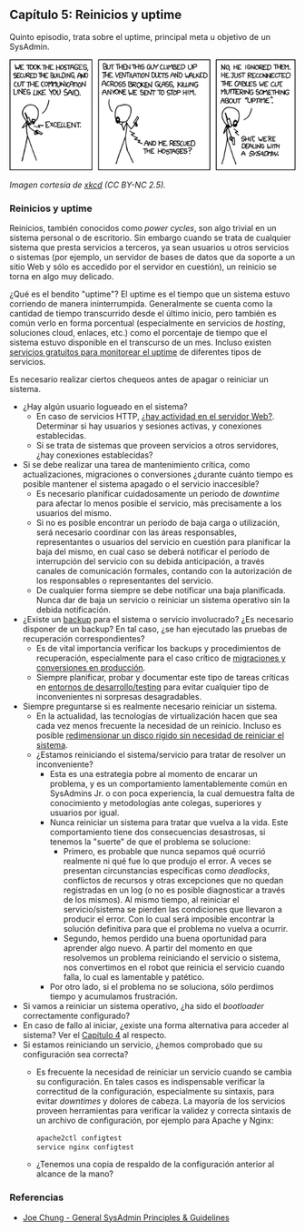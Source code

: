 ## Capítulo 5: Reinicios y uptime

Quinto episodio, trata sobre el uptime, principal meta u objetivo de un
SysAdmin.

![Uptime](images/devotion_to_duty.png)

*Imagen cortesía de [xkcd](https://xkcd.com/705/) (CC BY-NC 2.5).*

### Reinicios y uptime

Reinicios, también conocidos como *power cycles*, son algo trivial en un sistema
personal o de escritorio. Sin embargo cuando se trata de cualquier sistema que
presta servicios a terceros, ya sean usuarios u otros servicios o sistemas (por
ejemplo, un servidor de bases de datos que da soporte a un sitio Web y sólo es
accedido por el servidor en cuestión), un reinicio se torna en algo muy delicado.

¿Qué es el bendito "uptime"? El uptime es el tiempo que un sistema estuvo
corriendo de manera ininterrumpida. Generalmente se cuenta como la cantidad de
tiempo transcurrido desde el último inicio, pero también es común verlo en forma
porcentual (especialmente en servicios de *hosting*, soluciones cloud, enlaces,
etc.) como el porcentaje de tiempo que el sistema estuvo disponible en el
transcurso de un mes. Incluso existen [servicios gratuitos para monitorear el uptime](https://www.linuxito.com/gnu-linux/nivel-medio/235-como-monitorear-el-uptime-de-tu-sitio-blog-gratis-gracias-a-siteuptime)
de diferentes tipos de servicios.

Es necesario realizar ciertos chequeos antes de apagar o reiniciar un sistema.

* ¿Hay algún usuario logueado en el sistema?
    * En caso de servicios HTTP, [¿hay actividad en el servidor Web?](https://www.linuxito.com/gnu-linux/nivel-alto/625-como-saber-si-hay-usuarios-conectados-en-mi-servidor-apache).
      Determinar si hay usuarios y sesiones activas, y conexiones establecidas.
    * Si se trata de sistemas que proveen servicios a otros servidores, ¿hay
      conexiones establecidas?
* Si se debe realizar una tarea de mantenimiento crítica, como actualizaciones,
  migraciones o conversiones ¿durante cuánto tiempo es posible mantener el
  sistema apagado o el servicio inaccesible?
    * Es necesario planificar cuidadosamente un periodo de *downtime* para
      afectar lo menos posible el servicio, más precisamente a los usuarios del
      mismo.
    * Si no es posible encontrar un período de baja carga o utilización, será
      necesario coordinar con las áreas responsables, representantes o usuarios
      del servicio en cuestión para planificar la baja del mismo, en cual caso
      se deberá notificar el período de interrupción del servicio con su debida
      anticipación, a través canales de comunicación formales, contando con la
      autorización de los responsables o representantes del servicio.
    * De cualquier forma siempre se debe notificar una baja planificada. Nunca
      dar de baja un servicio o reiniciar un sistema operativo sin la debida
      notificación.
* ¿Existe un [backup](capitulo-02.md) para el sistema o servicio involucrado?
  ¿Es necesario disponer de un backup? En tal caso, ¿se han ejecutado las
  pruebas de recuperación correspondientes?
    * Es de vital importancia verificar los backups y procedimientos de
      recuperación, especialmente para el caso crítico de [migraciones y conversiones en producción](https://www.linuxito.com/gnu-linux/nivel-alto/388-como-migrar-un-servidor-en-produccion-desde-debian-6-a-7).
    * Siempre planificar, probar y documentar este tipo de tareas críticas en
      [entornos de desarrollo/testing](https://www.linuxito.com/programacion/237-el-modelo-de-desarrollo-testing-y-produccion)
      para evitar cualquier tipo de inconvenientes ni sorpresas desagradables.
* Siempre preguntarse si es realmente necesario reiniciar un sistema.
    * En la actualidad, las tecnologías de virtualización hacen que sea cada vez
      menos frecuente la necesidad de un reinicio. Incluso es posible [redimensionar un disco rígido sin necesidad de reiniciar el sistema](https://www.linuxito.com/gnu-linux/nivel-alto/714-redimensionar-un-disco-scsi-en-linux-sin-necesidad-de-reinicios).
    * ¿Estamos reiniciando el sistema/servicio para tratar de resolver un
      inconveniente?
         * Esta es una estrategia pobre al momento de encarar un problema, y es
           un comportamiento lamentablemente común en SysAdmins Jr. o con poca
           experiencia, la cual demuestra falta de conocimiento y metodologías
           ante colegas, superiores y usuarios por igual.
         * Nunca reiniciar un sistema para tratar que vuelva a la vida. Este
           comportamiento tiene dos consecuencias desastrosas, si tenemos la
           "suerte" de que el problema se solucione:
             * Primero, es probable que nunca sepamos qué ocurrió realmente ni
               qué fue lo que produjo el error. A veces se presentan
               circunstancias específicas como *deadlocks*, conflictos de
               recursos y otras excepciones que no quedan registradas en un log
               (o no es posible diagnosticar a través de los mismos). Al mismo
               tiempo, al reiniciar el servicio/sistema se pierden las
               condiciones que llevaron a producir el error. Con lo cual será
               imposible encontrar la solución definitiva para que el problema
               no vuelva a ocurrir.
             * Segundo, hemos perdido una buena oportunidad para aprender algo
               nuevo. A partir del momento en que resolvemos un problema
               reiniciando el servicio o sistema, nos convertimos en el robot
               que reinicia el servicio cuando falla, lo cual es lamentable y
               patético.
         * Por otro lado, si el problema no se soluciona, sólo perdimos tiempo
           y acumulamos frustración.
* Si vamos a reiniciar un sistema operativo, ¿ha sido el *bootloader*
  correctamente configurado?
* En caso de fallo al iniciar, ¿existe una forma alternativa para acceder al
  sistema? Ver el [Capítulo 4](capitulo-04.md) al respecto.
* Si estamos reiniciando un servicio, ¿hemos comprobado que su configuración
  sea correcta?
    * Es frecuente la necesidad de reiniciar un servicio cuando se cambia su
      configuración. En tales casos es indispensable verificar la correctitud
      de la configuración, especialmente su sintaxis, para evitar *downtimes* y
      dolores de cabeza. La mayoría de los servicios proveen herramientas para
      verificar la validez y correcta sintaxis de un archivo de configuración,
      por ejemplo para Apache y Nginx:

      ```
      apache2ctl configtest
      service nginx configtest
      ```

    * ¿Tenemos una copia de respaldo de la configuración anterior al alcance de
      la mano?

### Referencias

* [Joe Chung - General SysAdmin Principles & Guidelines](http://rockhopper.monmouth.edu/cs/jchung/cs471/cs_471_-_general_sysadmin_principles)
